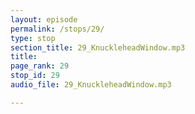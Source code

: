 ```yaml
---
layout: episode
permalink: /stops/29/
type: stop
section_title: 29_KnuckleheadWindow.mp3
title: 
page_rank: 29
stop_id: 29
audio_file: 29_KnuckleheadWindow.mp3

---
```

